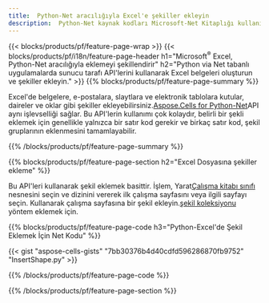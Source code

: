 ```yaml
---
title:  Python-Net aracılığıyla Excel'e şekiller ekleyin
description:  Python-Net kaynak kodları Microsoft-Net Kitaplığı kullanılarak Microsoft Excel dosyalarına nasıl şekil ekleneceği.
---
```

{{< blocks/products/pf/feature-page-wrap >}}
{{< blocks/products/pf/i18n/feature-page-header h1="Microsoft<sup>&reg;</sup> Excel, Python-Net aracılığıyla eklemeyi şekillendirir" h2="Python via Net tabanlı uygulamalarda sunucu tarafı API\'lerini kullanarak Excel belgeleri oluşturun ve şekiller ekleyin." >}}
{{% blocks/products/pf/feature-page-summary %}}

 Excel'de belgelere, e-postalara, slaytlara ve elektronik tablolara kutular, daireler ve oklar gibi şekiller ekleyebilirsiniz.[Aspose.Cells for Python-Net](https://releases.aspose.com/cells/python-net)API aynı işlevselliği sağlar. Bu API'lerin kullanımı çok kolaydır, belirli bir şekli eklemek için genellikle yalnızca bir satır kod gerekir ve birkaç satır kod, şekil gruplarının eklenmesini tamamlayabilir.

{{% /blocks/products/pf/feature-page-summary %}}

{{% blocks/products/pf/feature-page-section h2="Excel Dosyasına şekiller ekleme" %}}

 Bu API'leri kullanarak şekil eklemek basittir. İşlem, Yarat[Çalışma kitabı sınıfı](https://reference.aspose.com/cells/python-net/aspose.cells/workbook/) nesnesini seçin ve dizinini vererek ilk çalışma sayfasını veya ilgili sayfayı seçin. Kullanarak çalışma sayfasına bir şekil ekleyin.[şekil koleksiyonu](https://reference.aspose.com/cells/python-net/aspose.cells.drawing/shapecollection/) yöntem eklemek için.

{{% blocks/products/pf/feature-page-code h3="Python-Excel\'de Şekil Eklemek İçin Net Kodu" %}}

{{< gist "aspose-cells-gists" "7bb30376b4d40cdfd596286870fb9752" "InsertShape.py" >}}

{{% /blocks/products/pf/feature-page-code %}}

{{% /blocks/products/pf/feature-page-section %}}
